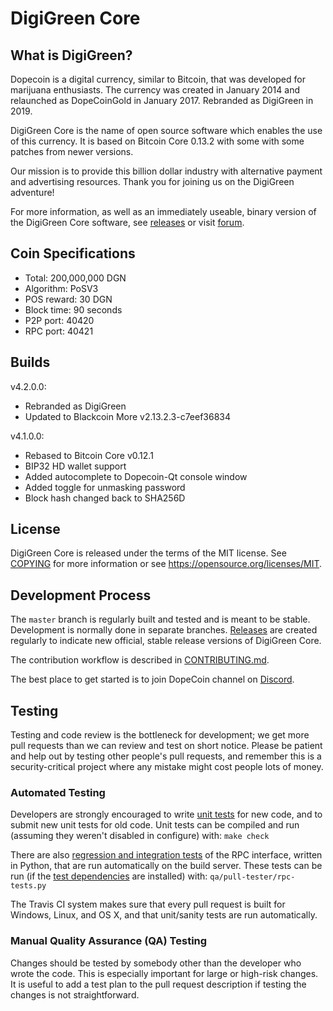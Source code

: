 DigiGreen Core
=====================================

What is DigiGreen?
----------------

Dopecoin is a digital currency, similar to Bitcoin, that was developed for marijuana enthusiasts.
The currency was created in January 2014 and relaunched as DopeCoinGold in January 2017. Rebranded as
DigiGreen in 2019.

DigiGreen Core is the name of open source software which enables the use of this currency.
It is based on Bitcoin Core 0.13.2 with some with some patches from newer versions.

Our mission is to provide this billion dollar industry with alternative payment and advertising resources.
Thank you for joining us on the DigiGreen adventure!

For more information, as well as an immediately useable, binary version of
the DigiGreen Core software, see [releases](https://github.com/lateminer/digigreen-core/releases) or visit [forum](https://bitcointalk.org/index.php?topic=467641.new#new).

Coin Specifications
----------------

- Total: 200,000,000 DGN
- Algorithm: PoSV3
- POS reward: 30 DGN
- Block time: 90 seconds
- P2P port: 40420
- RPC port: 40421

Builds
----------------

v4.2.0.0:

- Rebranded as DigiGreen
- Updated to Blackcoin More v2.13.2.3-c7eef36834

v4.1.0.0:

- Rebased to Bitcoin Core v0.12.1
- BIP32 HD wallet support
- Added autocomplete to Dopecoin-Qt console window
- Added toggle for unmasking password
- Block hash changed back to SHA256D

License
-------

DigiGreen Core is released under the terms of the MIT license. See [COPYING](COPYING) for more
information or see https://opensource.org/licenses/MIT.

Development Process
-------------------

The `master` branch is regularly built and tested and is meant to be stable. Development is normally done in separate branches.
[Releases](https://github.com/lateminer/digigreen-core/releases) are created regularly to indicate new official, stable release versions of DigiGreen Core.

The contribution workflow is described in [CONTRIBUTING.md](CONTRIBUTING.md).

The best place to get started is to join DopeCoin channel on [Discord](https://discord.gg/HMCbjfp2kV).

Testing
-------

Testing and code review is the bottleneck for development; we get more pull
requests than we can review and test on short notice. Please be patient and help out by testing
other people's pull requests, and remember this is a security-critical project where any mistake might cost people
lots of money.

### Automated Testing

Developers are strongly encouraged to write [unit tests](/doc/unit-tests.md) for new code, and to
submit new unit tests for old code. Unit tests can be compiled and run
(assuming they weren't disabled in configure) with: `make check`

There are also [regression and integration tests](/qa) of the RPC interface, written
in Python, that are run automatically on the build server.
These tests can be run (if the [test dependencies](/qa) are installed) with: `qa/pull-tester/rpc-tests.py`

The Travis CI system makes sure that every pull request is built for Windows, Linux, and OS X, and that unit/sanity tests are run automatically.

### Manual Quality Assurance (QA) Testing

Changes should be tested by somebody other than the developer who wrote the
code. This is especially important for large or high-risk changes. It is useful
to add a test plan to the pull request description if testing the changes is
not straightforward.
